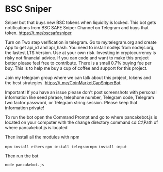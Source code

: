 # BSC Sniper

Sniper bot that buys new BSC tokens when liquidity is locked. This bot gets notifications from BSC SAFE Sniper Channel on Telegram and buys that token.
https://t.me/bscsafesniper

Turn on Two step verification in telegram. Go to my.telegram.org and create App to get api_id and api_hash. You need to install nodejs from nodejs.org, the lastest LTS Version. Use at your own risk. Investing in cryptocurrency is risky not financial advice. If you can code and want to make this project better please feel free to contribute. There is a small 0.7% buying fee per buy. This is to help me buy a cup of coffee and support for this project.

Join my telegram group where we can talk about this project, tokens and the best strategies. https://t.me/CoinMarketCapSniperBot

Important! If you have an issue please don't post screenshots with personal information like seed phrase, telephone number, Telegram code, Telegram two factor password, or Telegram string session. Please keep that information private!

To run the bot open the Command Prompt and go to where pancakebot.js is located on your computer with the change directory command cd C:\Path of where pancakebot.js is located

Then install all the modules with npm

`npm install ethers` `npm install telegram` `npm install input`

Then run the bot

`node pancakebot.js`
